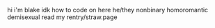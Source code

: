 hi i'm blake idk how to code on here
he/they nonbinary homoromantic demisexual 
read my rentry/straw.page
